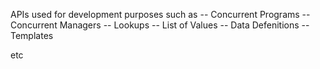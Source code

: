 APIs used for development purposes such as
-- Concurrent Programs
-- Concurrent Managers
-- Lookups
-- List of Values
-- Data Defenitions
-- Templates 

etc
